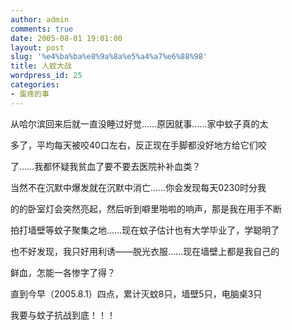```yaml
---
author: admin
comments: true
date: 2005-08-01 19:01:00
layout: post
slug: '%e4%ba%ba%e8%9a%8a%e5%a4%a7%e6%88%98'
title: 人蚊大战
wordpress_id: 25
categories:
- 蛋疼的事
---
```


从哈尔滨回来后就一直没睡过好觉……原因就事……家中蚊子真的太  
  
多了，平均每天被咬40口左右，反正现在手脚都没好地方给它们咬  
  
了……我都怀疑我贫血了要不要去医院补补血类？  
  
当然不在沉默中爆发就在沉默中消亡……你会发现每天0230时分我  
  
的的卧室灯会突然亮起，然后听到噼里啪啦的响声，那是我在用手不断  
  
拍打墙壁等蚊子聚集之地……现在蚊子估计也有大学毕业了，学聪明了  
  
也不好发现，我只好用利诱——脱光衣服……现在墙壁上都是我自己的  
  
鲜血，怎能一各惨字了得？  
  
直到今早（2005.8.1）四点，累计灭蚊8只，墙壁5只，电脑桌3只  
  
我要与蚊子抗战到底！！！  

